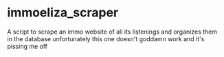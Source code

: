 # immoeliza_scraper

A script to scrape an immo website of all its listenings and organizes them in the database
unfortunately this one doesn't goddamn work and it's pissing me off
 
